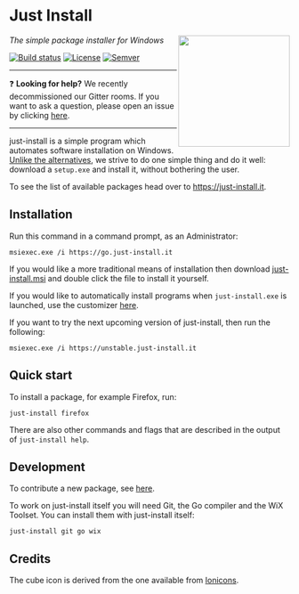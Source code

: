 # Just Install

<img src="misc/cube.svg" align="right" width="200" height="200"/>

_The simple package installer for Windows_

[![Build status](https://ci.appveyor.com/api/projects/status/wpof4badsg7y0l3s/branch/master?svg=true)](https://ci.appveyor.com/project/lvillani/just-install/branch/master)
[![License](https://img.shields.io/badge/license-GPL%203.0-blue.svg?style=flat)](https://choosealicense.com/licenses/gpl-3.0/)
[![Semver](https://img.shields.io/badge/version-v3.4.4-blue.svg?style=flat)](https://github.com/just-install/just-install/blob/master/CHANGELOG.md)

---

:question: **Looking for help?** We recently decommissioned our Gitter rooms. If you want to ask a
question, please open an issue by clicking
[here](https://github.com/just-install/helpdesk/issues/new).

---

just-install is a simple program which automates software installation on Windows. [Unlike the
alternatives](https://lorenzo.villani.me/2013/04/08/just-install-my-stuff/), we strive to do one
simple thing and do it well: download a `setup.exe` and install it, without bothering the user.

To see the list of available packages head over to <https://just-install.it>.


## Installation

Run this command in a command prompt, as an Administrator:

```batch
msiexec.exe /i https://go.just-install.it
```

If you would like a more traditional means of installation then download
[just-install.msi](https://go.just-install.it) and double click the file to install it yourself.

If you would like to automatically install programs when `just-install.exe` is launched, use the
customizer [here](https://just-install.it/customizer.html).

If you want to try the next upcoming version of just-install, then run the following:

```batch
msiexec.exe /i https://unstable.just-install.it
```

## Quick start

To install a package, for example Firefox, run:

    just-install firefox

There are also other commands and flags that are described in the output of `just-install help`.


## Development

To contribute a new package, see
[here](https://github.com/just-install/registry/blob/master/README.md).

To work on just-install itself you will need Git, the Go compiler and the WiX Toolset. You can
install them with just-install itself:

    just-install git go wix


## Credits

The cube icon is derived from the one available from [Ionicons](https://ionicons.com/).
